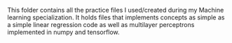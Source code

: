 This folder contains all the practice files I used/created during my Machine learning specialization. It holds files that implements concepts as simple as a simple linear regression code as well as multilayer perceptrons implemented in numpy and tensorflow. 